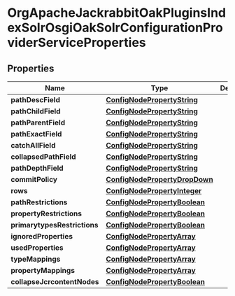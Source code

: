 

# OrgApacheJackrabbitOakPluginsIndexSolrOsgiOakSolrConfigurationProviderServiceProperties

## Properties

Name | Type | Description | Notes
------------ | ------------- | ------------- | -------------
**pathDescField** | [**ConfigNodePropertyString**](ConfigNodePropertyString.md) |  |  [optional]
**pathChildField** | [**ConfigNodePropertyString**](ConfigNodePropertyString.md) |  |  [optional]
**pathParentField** | [**ConfigNodePropertyString**](ConfigNodePropertyString.md) |  |  [optional]
**pathExactField** | [**ConfigNodePropertyString**](ConfigNodePropertyString.md) |  |  [optional]
**catchAllField** | [**ConfigNodePropertyString**](ConfigNodePropertyString.md) |  |  [optional]
**collapsedPathField** | [**ConfigNodePropertyString**](ConfigNodePropertyString.md) |  |  [optional]
**pathDepthField** | [**ConfigNodePropertyString**](ConfigNodePropertyString.md) |  |  [optional]
**commitPolicy** | [**ConfigNodePropertyDropDown**](ConfigNodePropertyDropDown.md) |  |  [optional]
**rows** | [**ConfigNodePropertyInteger**](ConfigNodePropertyInteger.md) |  |  [optional]
**pathRestrictions** | [**ConfigNodePropertyBoolean**](ConfigNodePropertyBoolean.md) |  |  [optional]
**propertyRestrictions** | [**ConfigNodePropertyBoolean**](ConfigNodePropertyBoolean.md) |  |  [optional]
**primarytypesRestrictions** | [**ConfigNodePropertyBoolean**](ConfigNodePropertyBoolean.md) |  |  [optional]
**ignoredProperties** | [**ConfigNodePropertyArray**](ConfigNodePropertyArray.md) |  |  [optional]
**usedProperties** | [**ConfigNodePropertyArray**](ConfigNodePropertyArray.md) |  |  [optional]
**typeMappings** | [**ConfigNodePropertyArray**](ConfigNodePropertyArray.md) |  |  [optional]
**propertyMappings** | [**ConfigNodePropertyArray**](ConfigNodePropertyArray.md) |  |  [optional]
**collapseJcrcontentNodes** | [**ConfigNodePropertyBoolean**](ConfigNodePropertyBoolean.md) |  |  [optional]



